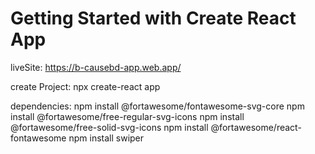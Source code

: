 # Getting Started with Create React App

liveSite:
https://b-causebd-app.web.app/




create Project:
npx create-react app 






dependencies:
npm install @fortawesome/fontawesome-svg-core
npm install @fortawesome/free-regular-svg-icons
npm install @fortawesome/free-solid-svg-icons
npm install @fortawesome/react-fontawesome
npm install swiper
